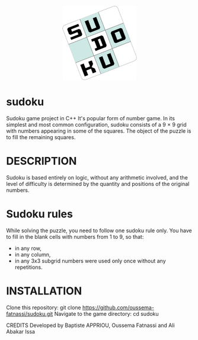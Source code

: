<p align="center">
  <img src="assets/images/logo.png" alt="Sudoku logo" width="200" height="200"/>
</p>

# sudoku
Sudoku game project in C++
It's popular form of number game. In its simplest and most common configuration, sudoku consists of a 9 × 9 grid with numbers appearing in some of the squares. The object of the puzzle is to fill the remaining squares.

# DESCRIPTION
Sudoku is based entirely on logic, without any arithmetic involved, and the level of difficulty is determined by the quantity and positions of the original numbers.

# Sudoku rules
While solving the puzzle, you need to follow one sudoku rule only. You have to fill in the blank cells with numbers from 1 to 9, so that:
- in any row, 
- in any column,
- in any 3x3 subgrid
numbers were used only once without any repetitions.

# INSTALLATION
Clone this repository: git clone https://github.com/oussema-fatnassi/sudoku.git 
Navigate to the game directory: cd sudoku

CREDITS
Developed by Baptiste APPRIOU, Oussema Fatnassi and Ali Abakar Issa